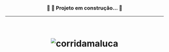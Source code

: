 <h3 align="center"> 
	🚧   🚀 Projeto em construção...  🚧
</h3>
<hr>
<br>
<h1 align="center">
  <img alt="corridamaluca" title="corridamaluca" src="https://infantv.com.br/infantv/wp-content/uploads/2016/06/uyiy.jpg" />
</h1>